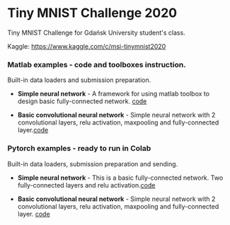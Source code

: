 # Tiny MNIST Challenge 2020
Tiny MNIST Challenge for Gdańsk University student's class.

Kaggle: https://www.kaggle.com/c/msi-tinymnist2020

### Matlab examples - code and toolboxes instruction.
Built-in data loaders and submission preparation.
* **Simple neural network** - A framework for using matlab toolbox to design basic fully-connected network. [code](matlab_examples/simple_Network.m)

* **Basic convolutional neural network** - Simple neural network with 2 convolutional layers, relu activation, maxpooling and fully-connected layer.[code](matlab_examples/simple_CNN.m)

### Pytorch examples - ready to run in Colab
Built-in data loaders, submission preparation and sending.

* **Simple neural network** - This is a basic fully-connected network. Two fully-connected layers and relu activation.[code](pytoch_examples/simple_Network.m)

* **Basic convolutional neural network** - Simple neural network with 2 convolutional layers, relu activation, maxpooling and fully-connected layer. [code](pytorch_examples/simple_CNN.m)
